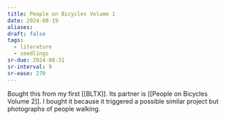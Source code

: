 ```yaml
---
title: People on Bicycles Volume 1
date: 2024-08-19
aliases: 
draft: false
tags:
  - literature
  - seedlings
sr-due: 2024-08-31
sr-interval: 9
sr-ease: 270
---
```

Bought this from my first [[BLTX]]. Its partner is [[People on Bicycles Volume 2]]. I bought it because it triggered a possible similar project but photographs of people walking.
